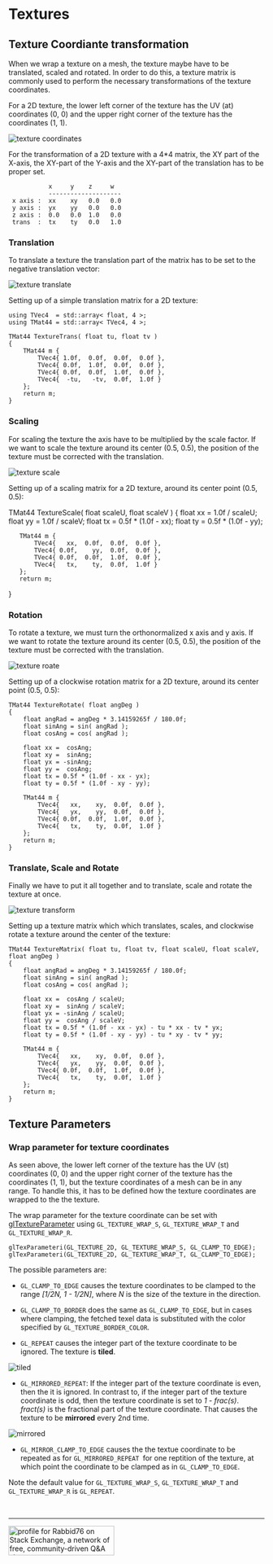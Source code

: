 # Textures


## Texture Coordiante transformation

When we wrap a texture on a mesh, the texture maybe have to be translated, scaled and rotated.
In order to do this, a texture matrix is commonly used to perform the necessary transformations of the texture coordinates.

For a 2D texture, the lower left corner of the texture has the UV (at) coordinates (0, 0) and the upper right corner of the texture has the coordinates (1, 1).

![texture coordinates](image/texture_uv.png) 

For the transformation of a 2D texture with a 4*4 matrix, the XY part of the X-axis, the XY-part of the Y-axis and the XY-part of the translation has to be proper set.

               x     y    z     w
               --------------------
     x axis :  xx    xy   0.0   0.0
     y axis :  yx    yy   0.0   0.0
     z axis :  0.0   0.0  1.0   0.0
     trans  :  tx    ty   0.0   1.0

### Translation

To translate a texture the translation part of the matrix has to be set to the negative translation vector:

![texture translate](image/texture_trans.png) 

Setting up of a simple translation matrix for a 2D texture:

    using TVec4  = std::array< float, 4 >;
    using TMat44 = std::array< TVec4, 4 >;

    TMat44 TextureTrans( float tu, float tv )
    {
        TMat44 m {
            TVec4{ 1.0f,  0.0f,  0.0f,  0.0f },
            TVec4{ 0.0f,  1.0f,  0.0f,  0.0f },
            TVec4{ 0.0f,  0.0f,  1.0f,  0.0f },
            TVec4{  -tu,   -tv,  0.0f,  1.0f }
        };
        return m;
    }

### Scaling

For scaling the texture the axis have to be multiplied by the scale factor. If we want to scale the texture around its center (0.5, 0.5), the position of the texture must be corrected with the translation.

![texture scale](image/texture_scale.png)

Setting up of a scaling matrix for a 2D texture, around its center point (0.5, 0.5):

   TMat44 TextureScale( float scaleU, float scaleV )
   {
       float xx =  1.0f / scaleU;
       float yy =  1.0f / scaleV;
       float tx = 0.5f * (1.0f - xx);
       float ty = 0.5f * (1.0f - yy);
   
       TMat44 m {
           TVec4{   xx,  0.0f,  0.0f,  0.0f },
           TVec4{ 0.0f,    yy,  0.0f,  0.0f },
           TVec4{ 0.0f,  0.0f,  1.0f,  0.0f },
           TVec4{   tx,    ty,  0.0f,  1.0f }
       };
       return m;
   } 

### Rotation

To rotate a texture, we must turn the orthonormalized x axis and y axis. If we want to rotate the texture around its center (0.5, 0.5), the position of the texture must be corrected with the translation.  

![texture roate](image/texture_rotate.png)

Setting up of a clockwise rotation matrix for a 2D texture, around its center point (0.5, 0.5):

    TMat44 TextureRotate( float angDeg )
    {
        float angRad = angDeg * 3.14159265f / 180.0f;
        float sinAng = sin( angRad );
        float cosAng = cos( angRad );
    
        float xx =  cosAng;
        float xy =  sinAng;
        float yx = -sinAng;
        float yy =  cosAng;
        float tx = 0.5f * (1.0f - xx - yx);
        float ty = 0.5f * (1.0f - xy - yy);
    
        TMat44 m {
            TVec4{   xx,    xy,  0.0f,  0.0f },
            TVec4{   yx,    yy,  0.0f,  0.0f },
            TVec4{ 0.0f,  0.0f,  1.0f,  0.0f },
            TVec4{   tx,    ty,  0.0f,  1.0f }
        };
        return m;
    }

### Translate, Scale and Rotate

Finally we have to put it all together and to translate, scale and rotate the texture at once.

![texture transform](image/texture_transform.png)

Setting up a texture matrix which which translates, scales, and clockwise rotate a texture around the center of the texture:

    TMat44 TextureMatrix( float tu, float tv, float scaleU, float scaleV, float angDeg )
    {
        float angRad = angDeg * 3.14159265f / 180.0f;
        float sinAng = sin( angRad );
        float cosAng = cos( angRad );
    
        float xx =  cosAng / scaleU;
        float xy =  sinAng / scaleV;
        float yx = -sinAng / scaleU;
        float yy =  cosAng / scaleV;
        float tx = 0.5f * (1.0f - xx - yx) - tu * xx - tv * yx;
        float ty = 0.5f * (1.0f - xy - yy) - tu * xy - tv * yy;
    
        TMat44 m {
            TVec4{   xx,    xy,  0.0f,  0.0f },
            TVec4{   yx,    yy,  0.0f,  0.0f },
            TVec4{ 0.0f,  0.0f,  1.0f,  0.0f },
            TVec4{   tx,    ty,  0.0f,  1.0f }
        };
        return m;
    }

## Texture Parameters

### Wrap parameter for texture coordinates

As seen above, the lower left corner of the texture has the UV (st) coordinates (0, 0) and the upper right corner of the texture has the coordinates (1, 1), but the texture coordinates of a mesh can be in any range. 
To handle this, it has to be defined how the texture coordinates are wrapped to the the texture.

The wrap parameter for the texture coordinate can be set with [glTextureParameter](https://www.khronos.org/registry/OpenGL-Refpages/gl4/html/glTexParameter.xhtml) using `GL_TEXTURE_WRAP_S`, `GL_TEXTURE_WRAP_T` and `GL_TEXTURE_WRAP_R`.

    glTexParameteri(GL_TEXTURE_2D, GL_TEXTURE_WRAP_S, GL_CLAMP_TO_EDGE);
    glTexParameteri(GL_TEXTURE_2D, GL_TEXTURE_WRAP_T, GL_CLAMP_TO_EDGE);


The possible parameters are:

- `GL_CLAMP_TO_EDGE` causes the texture coordinates to be clamped to the range *[1/2N, 1 - 1/2N]*, where *N* is the size of the texture in the direction. 

- `GL_CLAMP_TO_BORDER` does the same as `GL_CLAMP_TO_EDGE`, but in cases where clamping, the fetched texel data is substituted with the color specified by `GL_TEXTURE_BORDER_COLOR`.

- `GL_REPEAT` causes the integer part of the texture coordinate to be ignored. The texture is **tiled**.

![tiled](image/texture_repeat.png)

- `GL_MIRRORED_REPEAT`: If the integer part of the texture coordinate is even, then the it is ignored. In contrast to, if the integer part of the texture coordinate is odd, then the texture coordinate is set to *1 - frac(s)*. *fract(s)* is the fractional part of the texture coordinate. That causes the texture to be **mirrored** every 2nd time. 

![mirrored](image/texture_mirror.png)

- `GL_MIRROR_CLAMP_TO_EDGE` causes the the textue coordinate to be repeated as for `GL_MIRRORED_REPEAT `for one reptition of the texture, at which point the coordinate to be clamped as in `GL_CLAMP_TO_EDGE`.


Note the default value for `GL_TEXTURE_WRAP_S`, `GL_TEXTURE_WRAP_T` and `GL_TEXTURE_WRAP_R` is `GL_REPEAT`.


<br/><hr/>

<a href="https://stackexchange.com/users/7322082/rabbid76"><img src="https://stackexchange.com/users/flair/7322082.png" width="208" height="58" alt="profile for Rabbid76 on Stack Exchange, a network of free, community-driven Q&amp;A sites" title="profile for Rabbid76 on Stack Exchange, a network of free, community-driven Q&amp;A sites" /></a>
